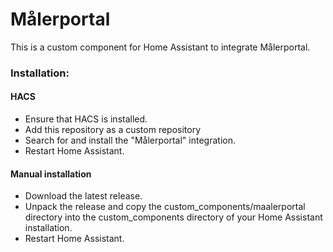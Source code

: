 # Målerportal

This is a custom component for Home Assistant to integrate Målerportal.

### Installation:

#### HACS

- Ensure that HACS is installed.
- Add this repository as a custom repository
- Search for and install the "Målerportal" integration.
- Restart Home Assistant.

#### Manual installation

- Download the latest release.
- Unpack the release and copy the custom_components/maalerportal directory into the custom_components directory of your Home Assistant installation.
- Restart Home Assistant.
